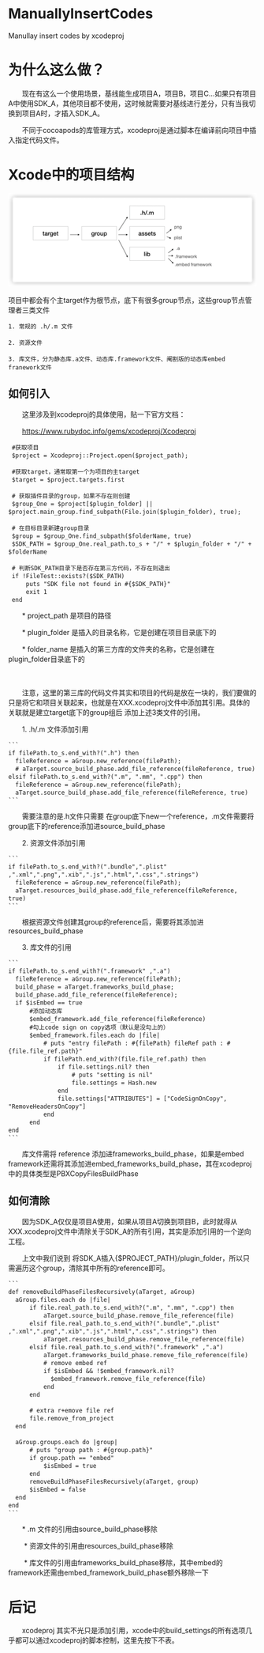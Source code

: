 # ManuallyInsertCodes
Manullay insert codes by xcodeproj

# 为什么这么做？

　　现在有这么一个使用场景，基线能生成项目A，项目B，项目C...如果只有项目A中使用SDK_A，其他项目都不使用，这时候就需要对基线进行差分，只有当我切换到项目A时，才插入SDK_A。

　　不同于cocoapods的库管理方式，xcodeproj是通过脚本在编译前向项目中插入指定代码文件。

# Xcode中的项目结构

   ![target_flow](target_flow.png)

   项目中都会有个主target作为根节点，底下有很多group节点，这些group节点管理者三类文件

    1. 常规的 .h/.m 文件

    2. 资源文件

    3. 库文件，分为静态库.a文件、动态库.framework文件、阉割版的动态库embed franework文件

## 如何引入

　　这里涉及到xcodeproj的具体使用，贴一下官方文档：

　　https://www.rubydoc.info/gems/xcodeproj/Xcodeproj

   ```
    #获取项目
    $project = Xcodeproj::Project.open($project_path);

    #获取target，通常取第一个为项目的主target
    $target = $project.targets.first

    # 获取插件目录的group，如果不存在则创建
    $group_One = $project[$plugin_folder] || $project.main_group.find_subpath(File.join($plugin_folder), true);

    # 在目标目录新建group目录
    $group = $group_One.find_subpath($folderName, true)
    $SDK_PATH = $group_One.real_path.to_s + "/" + $plugin_folder + "/" + $folderName

    # 判断SDK_PATH目录下是否存在第三方代码，不存在则退出
    if !FileTest::exists?($SDK_PATH)
        puts "SDK file not found in #{$SDK_PATH}"
        exit 1
    end
   ```
　　* project_path 是项目的路径

　　* plugin_folder 是插入的目录名称，它是创建在项目目录底下的

　　* folder_name 是插入的第三方库的文件夹的名称，它是创建在plugin_folder目录底下的

　　

　　注意，这里的第三库的代码文件其实和项目的代码是放在一块的，我们要做的只是将它和项目关联起来，也就是在XXX.xcodeproj文件中添加其引用。具体的关联就是建立target底下的group组后 添加上述3类文件的引用。

　　1. .h/.m 文件添加引用

    ```
    if filePath.to_s.end_with?(".h") then
      fileReference = aGroup.new_reference(filePath);
      # aTarget.source_build_phase.add_file_reference(fileReference, true)
    elsif filePath.to_s.end_with?(".m", ".mm", ".cpp") then
      fileReference = aGroup.new_reference(filePath);
      aTarget.source_build_phase.add_file_reference(fileReference, true)
    ```
 　　需要注意的是.h文件只需要 在group底下new一个reference，.m文件需要将group底下的reference添加进source_build_phase

　　2. 资源文件添加引用

    ```
    if filePath.to_s.end_with?(".bundle",".plist" ,".xml",".png",".xib",".js",".html",".css",".strings")
      fileReference = aGroup.new_reference(filePath);
      aTarget.resources_build_phase.add_file_reference(fileReference, true)
    ```
 　　根据资源文件创建其group的reference后，需要将其添加进resources_build_phase

　　3. 库文件的引用

    ```
    if filePath.to_s.end_with?(".framework" ,".a")
      fileReference = aGroup.new_reference(filePath);
      build_phase = aTarget.frameworks_build_phase;
      build_phase.add_file_reference(fileReference);
      if $isEmbed == true
          #添加动态库
          $embed_framework.add_file_reference(fileReference)
          #勾上code sign on copy选项（默认是没勾上的）
          $embed_framework.files.each do |file|
              # puts "entry filePath : #{filePath} fileRef path : #{file.file_ref.path}"
              if filePath.end_with?(file.file_ref.path) then
                  if file.settings.nil? then
                      # puts "setting is nil"
                      file.settings = Hash.new
                  end
                  file.settings["ATTRIBUTES"] = ["CodeSignOnCopy", "RemoveHeadersOnCopy"]
              end
          end
    end
    ```
 　　库文件需将 reference 添加进frameworks_build_phase，如果是embed framework还需将其添加进embed_frameworks_build_phase，其在xcodeproj中的具体类型是PBXCopyFilesBuildPhase



## 如何清除

　　因为SDK_A仅仅是项目A使用，如果从项目A切换到项目B，此时就得从XXX.xcodeproj文件中清除关于SDK_A的所有引用，其实是添加引用的一个逆向工程。

　　上文中我们说到 将SDK_A插入{$PROJECT_PATH}/plugin_folder，所以只需遍历这个group，清除其中所有的reference即可。

    ```
    def removeBuildPhaseFilesRecursively(aTarget, aGroup)
      aGroup.files.each do |file|
          if file.real_path.to_s.end_with?(".m", ".mm", ".cpp") then
              aTarget.source_build_phase.remove_file_reference(file)
          elsif file.real_path.to_s.end_with?(".bundle",".plist" ,".xml",".png",".xib",".js",".html",".css",".strings") then
              aTarget.resources_build_phase.remove_file_reference(file)
          elsif file.real_path.to_s.end_with?(".framework" ,".a")
              aTarget.frameworks_build_phase.remove_file_reference(file)
              # remove embed ref
              if $isEmbed && !$embed_framework.nil?
                $embed_framework.remove_file_reference(file)
              end
          end

          # extra r+emove file ref
          file.remove_from_project
      end

      aGroup.groups.each do |group|
          # puts "group path : #{group.path}"
          if group.path == "embed"
              $isEmbed = true
          end
          removeBuildPhaseFilesRecursively(aTarget, group)
          $isEmbed = false
      end
    end
    ```
 　　* .m 文件的引用由source_build_phase移除

　　 * 资源文件的引用由resources_build_phase移除

　　 * 库文件的引用由frameworks_build_phase移除，其中embed的framework还需由embed_framework_build_phase额外移除一下

# 后记

　　xcodeproj 其实不光只是添加引用，xcode中的build_settings的所有选项几乎都可以通过xcodeproj的脚本控制，这里先按下不表。
